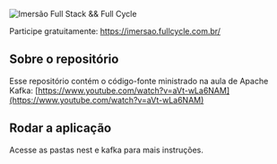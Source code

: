 ![Imersão Full Stack && Full Cycle](https://events-fullcycle.s3.amazonaws.com/events-fullcycle/static/site/img/grupo_4417.png)

Participe gratuitamente: https://imersao.fullcycle.com.br/

## Sobre o repositório
Esse repositório contém o código-fonte ministrado na aula de Apache Kafka: [https://www.youtube.com/watch?v=aVt-wLa6NAM](https://www.youtube.com/watch?v=aVt-wLa6NAM)

## Rodar a aplicação

Acesse as pastas nest e kafka para mais instruções.
